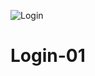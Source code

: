 ![Login](https://user-images.githubusercontent.com/117693943/201795290-32065755-c980-4cd7-a4d9-1c7b52062b4f.PNG)
# Login-01
